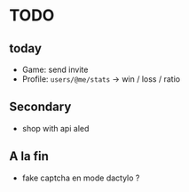 # TODO
## today
- Game: send invite
- Profile: `users/@me/stats` -> win / loss / ratio

## Secondary
- shop with api aled

## A la fin
- fake captcha en mode dactylo ?
